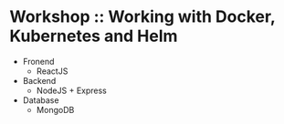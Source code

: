 # Workshop :: Working with Docker, Kubernetes and Helm
* Fronend
  * ReactJS
* Backend
  * NodeJS + Express
* Database
  * MongoDB